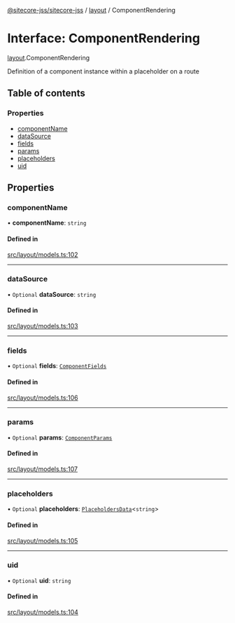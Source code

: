 [@sitecore-jss/sitecore-jss](../README.md) / [layout](../modules/layout.md) / ComponentRendering

# Interface: ComponentRendering

[layout](../modules/layout.md).ComponentRendering

Definition of a component instance within a placeholder on a route

## Table of contents

### Properties

- [componentName](layout.ComponentRendering.md#componentname)
- [dataSource](layout.ComponentRendering.md#datasource)
- [fields](layout.ComponentRendering.md#fields)
- [params](layout.ComponentRendering.md#params)
- [placeholders](layout.ComponentRendering.md#placeholders)
- [uid](layout.ComponentRendering.md#uid)

## Properties

### componentName

• **componentName**: `string`

#### Defined in

[src/layout/models.ts:102](https://github.com/Sitecore/jss/blob/1778f46ac/packages/sitecore-jss/src/layout/models.ts#L102)

___

### dataSource

• `Optional` **dataSource**: `string`

#### Defined in

[src/layout/models.ts:103](https://github.com/Sitecore/jss/blob/1778f46ac/packages/sitecore-jss/src/layout/models.ts#L103)

___

### fields

• `Optional` **fields**: [`ComponentFields`](layout.ComponentFields.md)

#### Defined in

[src/layout/models.ts:106](https://github.com/Sitecore/jss/blob/1778f46ac/packages/sitecore-jss/src/layout/models.ts#L106)

___

### params

• `Optional` **params**: [`ComponentParams`](layout.ComponentParams.md)

#### Defined in

[src/layout/models.ts:107](https://github.com/Sitecore/jss/blob/1778f46ac/packages/sitecore-jss/src/layout/models.ts#L107)

___

### placeholders

• `Optional` **placeholders**: [`PlaceholdersData`](../modules/layout.md#placeholdersdata)<`string`\>

#### Defined in

[src/layout/models.ts:105](https://github.com/Sitecore/jss/blob/1778f46ac/packages/sitecore-jss/src/layout/models.ts#L105)

___

### uid

• `Optional` **uid**: `string`

#### Defined in

[src/layout/models.ts:104](https://github.com/Sitecore/jss/blob/1778f46ac/packages/sitecore-jss/src/layout/models.ts#L104)
